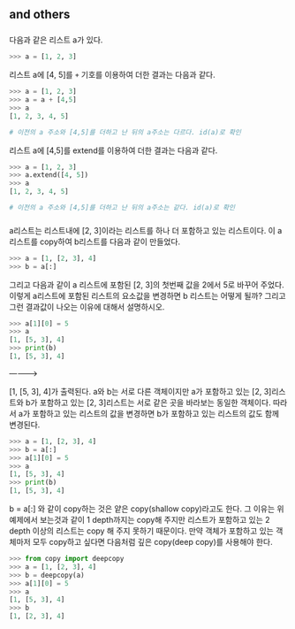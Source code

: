 ## and others

### #

다음과 같은 리스트 a가 있다.

```python
>>> a = [1, 2, 3]
```

리스트 a에 [4, 5]를 `+` 기호를 이용하여 더한 결과는 다음과 같다.

```python
>>> a = [1, 2, 3]
>>> a = a + [4,5]
>>> a
[1, 2, 3, 4, 5]

# 이전의 a 주소와 [4,5]를 더하고 난 뒤의 a주소는 다르다. id(a)로 확인
```

리스트 a에 [4,5]를 extend를 이용하여 더한 결과는 다음과 같다.

```python
>>> a = [1, 2, 3]
>>> a.extend([4, 5])
>>> a
[1, 2, 3, 4, 5]

# 이전의 a 주소와 [4,5]를 더하고 난 뒤의 a주소는 같다. id(a)로 확인
```



### #

a리스트는 리스트내에 [2, 3]이라는 리스트를 하나 더 포함하고 있는 리스트이다. 이 a리스트를 copy하여 b리스트를 다음과 같이 만들었다.

```python
>>> a = [1, [2, 3], 4]
>>> b = a[:]
```

그리고 다음과 같이 a 리스트에 포함된 [2, 3]의 첫번째 값을 2에서 5로 바꾸어 주었다. 이렇게 a리스트에 포함된 리스트의 요소값을 변경하면 b 리스트는 어떻게 될까? 그리고 그런 결과값이 나오는 이유에 대해서 설명하시오.

```python
>>> a[1][0] = 5
>>> a
[1, [5, 3], 4]
>>> print(b)
[1, [5, 3], 4]
```

 ————>

[1, [5, 3], 4]가 출력된다. a와 b는 서로 다른 객체이지만 a가 포함하고 있는 [2, 3]리스트와 b가 포함하고 있는 [2, 3]리스트는 서로 같은 곳을 바라보는 동일한 객체이다. 따라서 a가 포함하고 있는 리스트의 값을 변경하면 b가 포함하고 있는 리스트의 값도 함께 변경된다.

```python
>>> a = [1, [2, 3], 4]
>>> b = a[:]
>>> a[1][0] = 5
>>> a
[1, [5, 3], 4]
>>> print(b)
[1, [5, 3], 4]
```

b = a[:] 와 같이 copy하는 것은 얕은 copy(shallow copy)라고도 한다. 그 이유는 위 예제에서 보는것과 같이 1 depth까지는 copy해 주지만 리스트가 포함하고 있는 2 depth 이상의 리스트는 copy 해 주지 못하기 때문이다. 만약 객체가 포함하고 있는 객체마저 모두 copy하고 싶다면 다음처럼 깊은 copy(deep copy)를 사용해야 한다.

```python
>>> from copy import deepcopy
>>> a = [1, [2, 3], 4]
>>> b = deepcopy(a)
>>> a[1][0] = 5
>>> a
[1, [5, 3], 4]
>>> b
[1, [2, 3], 4]
```

 

### #

